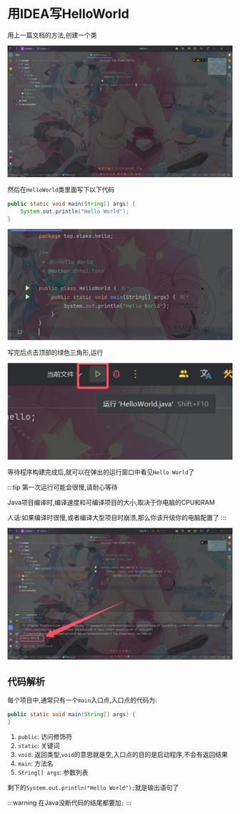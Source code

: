 # 用IDEA写HelloWorld

用上一篇文档的方法,创建一个类

![30e95981edf2734c0839d49045cc7219626aac66](Assets/30e95981edf2734c0839d49045cc7219626aac66.png)

然后在`HelloWorld`类里面写下以下代码

```java
public static void main(String[] args) {
    System.out.println("Hello World");
}
```

![dd3201852e91c4257e295a04abd0d1c5feab02bf](Assets/dd3201852e91c4257e295a04abd0d1c5feab02bf.png)

写完后点击顶部的绿色三角形,运行

![b620042b59b4d5da7fafb5e6b088b7ae432fb448](Assets/b620042b59b4d5da7fafb5e6b088b7ae432fb448.png)

等待程序构建完成后,就可以在弹出的运行窗口中看见`Hello World`了

:::tip
第一次运行可能会很慢,请耐心等待

Java项目编译时,编译速度和可编译项目的大小,取决于你电脑的CPU和RAM

人话:如果编译时很慢,或者编译大型项目时崩溃,那么你该升级你的电脑配置了
:::

![c3b9c55380368c59cd09cb7d0878808f9b485517](Assets/c3b9c55380368c59cd09cb7d0878808f9b485517.png)

## 代码解析

每个项目中,通常只有一个`main`入口点,入口点的代码为:

```java
public static void main(String[] args) {
}
```

1. `public`: 访问修饰符
2. `static`: 关键词
3. `void`: 返回类型,`void`的意思就是空,入口点的目的是启动程序,不会有返回结果
4. `main`: 方法名
5. `String[] args`: 参数列表

剩下的`System.out.println("Hello World");`就是输出语句了

:::warning
在Java没断代码的结尾都要加`;`
:::
